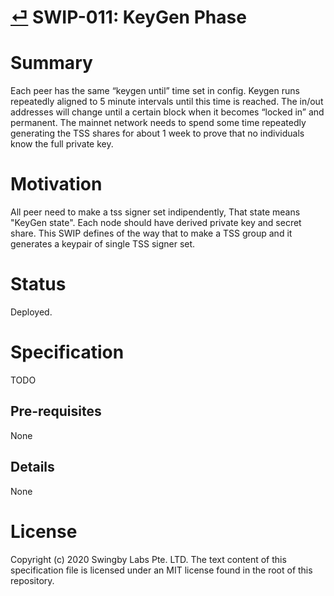 # [⏎](./readme.md) SWIP-011: KeyGen Phase

# Summary

Each peer has the same “keygen until” time set in config. Keygen runs repeatedly aligned to 5 minute intervals until this time is reached. The in/out addresses will change until a certain block when it becomes “locked in” and permanent.
The mainnet network needs to spend some time repeatedly generating the TSS shares for about 1 week to prove that no individuals know the full private key.

# Motivation

All peer need to make a tss signer set indipendently, That state means "KeyGen state".
Each node should have derived private key and secret share.
This SWIP defines of the way that to make a TSS group and it generates a keypair of single TSS signer set.

# Status

Deployed.

# Specification

TODO

## Pre-requisites

None

## Details

None

# License

Copyright (c) 2020 Swingby Labs Pte. LTD. The text content of this specification file is licensed under an MIT license found in the root of this repository.
